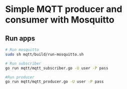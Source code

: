 # Simple MQTT producer and consumer with Mosquitto

## Run apps
```bash
# Run mosquitto
sudo sh mqtt/build/run-mosquitto.sh

# Run subscriber
go run mqtt/mqtt_subscriber.go -U user -P pass

#Run producer
go run mqtt/mqtt_producer.go -U user -P pass
```